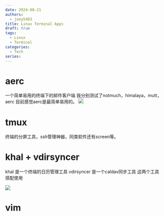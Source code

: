 ```yaml
---
date: 2024-08-21
authors:
  - joey5403
title: Linux Terminal Apps
draft: true
tags: 
  - Linux
  - Terminal
categories: 
  - Tech
series:
---
```

# aerc
一个简单易用的终端下的邮件客户端
我分别测试了notmuch，himalaya，mutt，aerc
目前感觉aerc是最简单易用的。
![](https://img.joeyzheng.tech/ob-1726629327310.png)

# tmux
终端的分屏工具，ssh管理神器，同类软件还有screen等。


# khal + vdirsyncer
khal 是一个终端的日历管理工具
vdirsyncer 是一个caldav同步工具
这两个工具搭配使用

![](https://img.joeyzheng.tech/ob-1726629280555.png)


# vim



